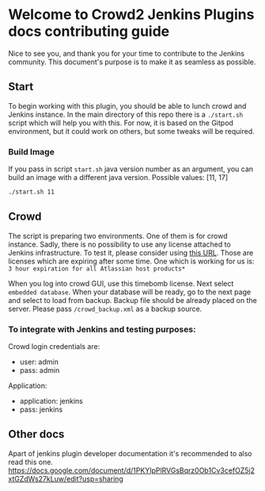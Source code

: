 # Welcome to Crowd2 Jenkins Plugins docs contributing guide <!-- omit in toc -->

Nice to see you, and thank you for your time to contribute to the Jenkins community.
This document's purpose is to make it as seamless as possible.

## Start

To begin working with this plugin, you should be able to lunch crowd and Jenkins instance.
In the main directory of this repo there is a ```./start.sh``` script which will help you with this.
For now, it is based on the Gitpod environment, but it could work on others, but some tweaks will be required.

### Build Image

If you pass in script `start.sh` java version number as an argument, you can build an image with a different java version. Possible values: [11, 17]

``` sh
./start.sh 11
```

## Crowd

The script is preparing two environments. One of them is for crowd instance.
Sadly, there is no possibility to use any license attached to Jenkins infrastructure.
To test it, please consider using [this URL](https://developer.atlassian.com/platform/marketplace/timebomb-licenses-for-testing-server-apps/
).
Those are licenses which are expiring after some time.
One which is working for us is: `3 hour expiration for all Atlassian host products*`

When you log into crowd GUI, use this timebomb license.
Next select `embedded database`.
When your database will be ready, go to the next page and select to load from backup.
Backup file should be already placed on the server. Please pass `/crowd_backup.xml` as a backup source.

### To integrate with Jenkins and testing purposes:

Crowd login credentials are:
* user:         admin
* pass:         admin

Application:
* application:  jenkins
* pass:         jenkins

## Other docs

Apart of jenkins plugin developer documentation it's recommended to also read this one.
https://docs.google.com/document/d/1PKYIpPlRVGsBqrz0Ob1Cv3cefOZ5j2xtGZdWs27kLuw/edit?usp=sharing
